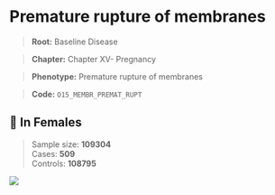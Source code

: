 # Premature rupture of membranes

> **Root:** Baseline Disease  

> **Chapter:** Chapter XV- Pregnancy  

> **Phenotype:** Premature rupture of membranes  

> **Code:** `O15_MEMBR_PREMAT_RUPT`

## 👩 In Females  
> Sample size: **109304**  
> Cases: **509**  
> Controls: **108795**
<img src="/Disease/Figures/ALL/Baseline/O15_MEMBR_PREMAT_RUPT.png"/>
<CsvTable src="/public/Disease/Data/ALL/Baseline/LG_O15_MEMBR_PREMAT_RUPT.csv" label="🔍 View full results" />

